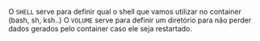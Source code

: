 O `SHELL` serve para definir qual o shell que vamos utilizar no container (bash, sh, ksh..)
O `VOLUME` serve para definir um diretório para não perder dados gerados pelo container caso ele seja restartado.